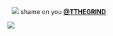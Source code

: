 
⠀![](https://files.catbox.moe/698nfn.jpeg) shame on you [**@TTHEGRIND**](https://github.com/TTHEGRIND)

<img src="https://komarev.com/ghpvc/?username=germanstare&label= owo&color=000000&style=water" align="left">

⠀

